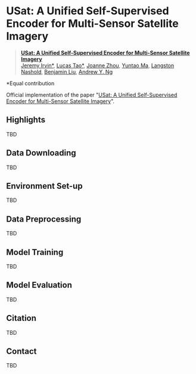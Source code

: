 # USat: A Unified Self-Supervised Encoder for Multi-Sensor Satellite Imagery

> [**USat: A Unified Self-Supervised Encoder for Multi-Sensor Satellite Imagery**](TBD)<br>
> [Jeremy Irvin*](jirvin16.github.io), [Lucas Tao*](https://www.linkedin.com/in/lucas-tao-612026134), [Joanne Zhou](https://www.linkedin.com/in/joanneyoushanzhou), [Yuntao Ma](https://www.linkedin.com/in/yuntaoma0402), [Langston Nashold](https://www.linkedin.com/in/langston-nashold), [Benjamin Liu](https://profiles.stanford.edu/benjamin-liu), [Andrew Y. Ng](https://www.andrewng.org/)

*Equal contribution

Official implementation of the paper "[USat: A Unified Self-Supervised Encoder for Multi-Sensor Satellite Imagery](TBD)".

## Highlights
TBD

## Data Downloading
TBD

## Environment Set-up
TBD

## Data Preprocessing
TBD

## Model Training
TBD

## Model Evaluation
TBD

## Citation
TBD

## Contact
TBD
